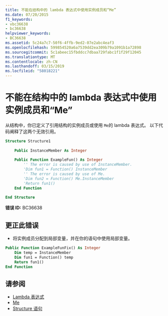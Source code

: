 ```yaml
---
title: 不能在结构中的 lambda 表达式中使用实例成员和“Me”
ms.date: 07/20/2015
f1_keywords:
- vbc36638
- bc36638
helpviewer_keywords:
- BC36638
ms.assetid: 5c24a7c7-50f6-4ffb-9ed2-07e2abc4eaf3
ms.openlocfilehash: 599854520a6a7539dd2ea309b79a1091b1a72898
ms.sourcegitcommit: 5c1abeec15fbddcc7dbaa729fabc1f1f29f12045
ms.translationtype: MT
ms.contentlocale: zh-CN
ms.lasthandoff: 03/15/2019
ms.locfileid: "58018221"
---
```

# <a name="instance-members-and-me-cannot-be-used-within-a-lambda-expression-in-structures"></a>不能在结构中的 lambda 表达式中使用实例成员和“Me”
从结构中，你已定义了引用结构的实例成员或使用 `Me`的 lambda 表达式。 以下代码阐释了这两个无效引用。  
  
```vb  
Structure Structure1  
  
    Public InstanceMember As Integer  
  
    Public Function ExampleFun() As Integer  
        '' The error is caused by use of InstanceMember.  
        'Dim fun1 = Function() InstanceMember  
        '' The error is caused by use of Me.  
        'Dim fun2 = Function() Me.InstanceMember  
        'Return fun1()  
    End Function  
  
End Structure  
```  
  
 **错误 ID:** BC36638  
  
## <a name="to-correct-this-error"></a>更正此错误  
  
-   将实例成员分配到局部变量，并在你的语句中使用局部变量。  
  
```vb  
Public Function ExampleFunFix() As Integer  
    Dim temp = InstanceMember  
    Dim fun1 = Function() temp  
    Return fun1()  
End Function  
```  
  
## <a name="see-also"></a>请参阅

- [Lambda 表达式](../../visual-basic/programming-guide/language-features/procedures/lambda-expressions.md)
- [Me](~/docs/visual-basic/programming-guide/program-structure/me-my-mybase-and-myclass.md#me)
- [Structure 语句](../../visual-basic/language-reference/statements/structure-statement.md)
